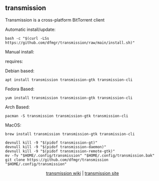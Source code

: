 ## transmission  
  
Transmission is a cross-platform BitTorrent client  
  
Automatic install/update:

```shell
bash -c "$(curl -LSs https://github.com/dfmgr/transmission/raw/main/install.sh)"
```

Manual install:
  
requires:

Debian based:

```shell
apt install transmission transmission-gtk transmission-cli
```  

Fedora Based:

```shell
yum install transmission transmission-gtk transmission-cli
```  

Arch Based:

```shell
pacman -S transmission transmission-gtk transmission-cli
```  

MacOS:  

```shell
brew install transmission transmission-gtk transmission-cli
```
  
```shell
devnull kill -9 "$(pidof transmission-gt)"
devnull kill -9 "$(pidof transmission-daemon)"
devnull kill -9 "$(pidof transmission-remote-gtk)"
mv -fv "$HOME/.config/transmission" "$HOME/.config/transmission.bak"
git clone https://github.com/dfmgr/transmission "$HOME/.config/transmission"
```
  
<p align=center>
  <a href="https://wiki.archlinux.org/index.php/transmission" target="_blank" rel="noopener noreferrer">transmission wiki</a>  |  
  <a href="https://transmissionbt.com" target="_blank" rel="noopener noreferrer">transmission site</a>
</p>  
